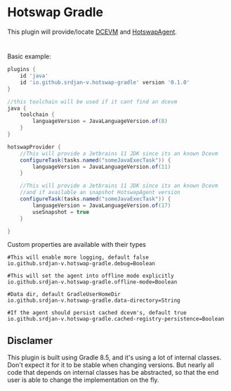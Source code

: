 # Hotswap Gradle

This plugin will provide/locate [DCEVM](https://dcevm.github.io/) and [HotswapAgent](http://hotswapagent.org/).
#

Basic example:
```groovy
plugins {
    id 'java'
    id 'io.github.srdjan-v.hotswap-gradle' version '0.1.0'
}

//this toolchain will be used if it cant find an dcevm
java {
    toolchain {
        languageVersion = JavaLanguageVersion.of(8)
    }
}

hotswapProvider {
    //This will provide a Jetbrains 11 JDK since its an known Dcevm
    configureTask(tasks.named("someJavaExecTask")) {
        languageVersion = JavaLanguageVersion.of(11)
    }

    //This will provide a Jetbrains 11 JDK since its an known Dcevm
    //and if available an snapshot HotswapAgent version
    configureTask(tasks.named("someJavaExecTask")) {
        languageVersion = JavaLanguageVersion.of(17)
        useSnapshot = true
    }

}
```
Custom properties are available with their types
```properties
#This will enable more logging, default false
io.github.srdjan-v.hotswap-gradle.debug=Boolean

#This will set the agent into offline mode explicitly
io.github.srdjan-v.hotswap-gradle.offline-mode=Boolean

#Data dir, default GradleUserHomeDir
io.github.srdjan-v.hotswap-gradle.data-directory=String

#If the agent should persist cached dcevm's, default true 
io.github.srdjan-v.hotswap-gradle.cached-registry-persistence=Boolean
```

## Disclamer

This plugin is built using Gradle 8.5, and it's using a lot of internal classes.
Don't expect it for it to be stable when changing versions.
But nearly all code that depends on internal classes has be abstracted,
so that the end user is able to change the implementation on the fly.
